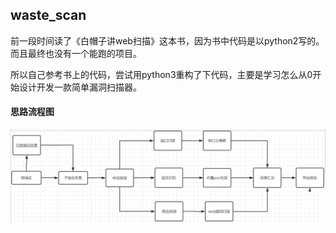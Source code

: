 ## waste_scan


前一段时间读了《白帽子讲web扫描》这本书，因为书中代码是以python2写的。而且最终也没有一个能跑的项目。

  所以自己参考书上的代码，尝试用python3重构了下代码，主要是学习怎么从0开始设计开发一款简单漏洞扫描器。


#### 思路流程图

![](https://github.com/Shu1L/waste_scan/blob/master/liuchengtu.png)




